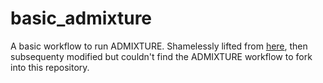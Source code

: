 # basic_admixture
A basic workflow to run ADMIXTURE. Shamelessly lifted from [here](github.com/broadinstitute/palantir-workflows/Admixture), then subsequenty modified but couldn't find the ADMIXTURE workflow to fork into this repository.
